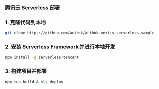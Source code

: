 ### 腾讯云 Serverless 部署

### 1. 克隆代码到本地
```bash
git clone https://github.com/authok/authok-nextjs-serverless-sample
```

### 2. 安装 Serverless Framework 并进行本地开发
```bash
npm install -g serverless-tencent
```

### 3. 构建项目并部署
```bash
npm run build & sls deploy
```
